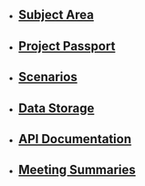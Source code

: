 * ## [Subject Area](https://schstp.github.io/swaprojectdocs/subject_area/info)

* ## [Project Passport](https://schstp.github.io/swaprojectdocs/passport/projectpassport)

* ## [Scenarios](https://schstp.github.io/swaprojectdocs/scenarios/scenariodocs)

* ## [Data Storage](https://schstp.github.io/swaprojectdocs/datastorage/table_of_contents)

* ## [API Documentation](https://schstp.github.io/swaprojectdocs/api/apidocs)

* ## [Meeting Summaries](https://schstp.github.io/swaprojectdocs/api/apidocs)


